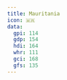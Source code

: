 ```yaml
---
title: Mauritania
icon: 🇲🇷
data:
  gpi: 114
  gdp: 154
  hdi: 164
  whr: 111
  gci: 168
  gfs: 135
---
```

